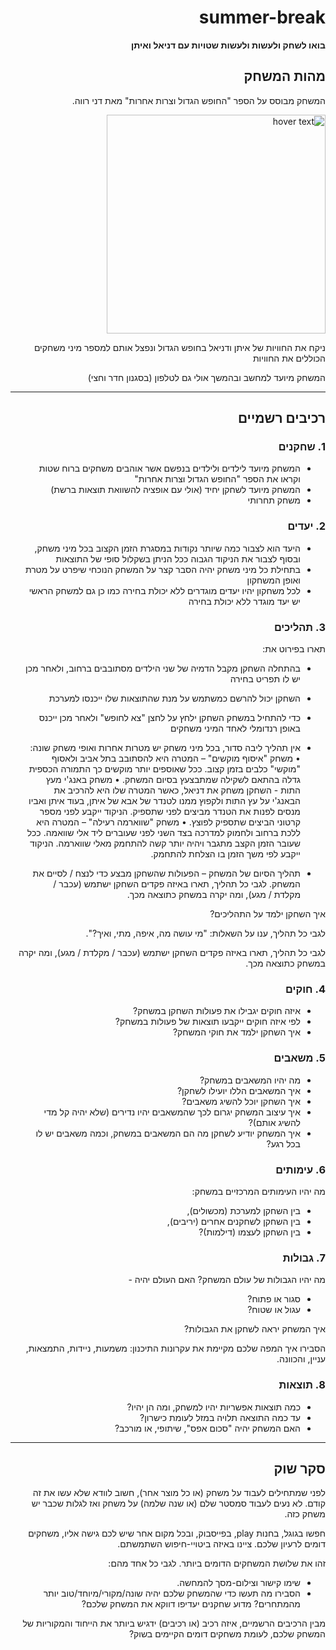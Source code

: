 
<div dir='rtl' lang='he'>

# summer-break

**בואו לשחק ולעשות ולעשות שטויות עם דניאל ואיתן**

## מהות המשחק

המשחק מבוסס על הספר "החופש הגדול וצרות אחרות" מאת דני רווה.
  
 <img src="https://simania.co.il/bookimages/covers0/1136.jpg" width="350" title="hover text">
  
ניקח את החוויות של איתן ודניאל בחופש הגדול ונפצל אותם למספר מיני משחקים הכוללים את החוויות

המשחק מיועד למחשב ובהמשך אולי גם לטלפון (בסגנון חדר וחצי)

---


## רכיבים רשמיים


### 1. שחקנים

* המשחק מיועד לילדים ולילדים בנפשם אשר אוהבים משחקים ברוח שטות וקראו את הספר "החופש הגדול וצרות אחרות"
* המשחק מיועד לשחקן יחיד (אולי עם אופציה להשוואת תוצאות ברשת)
* משחק תחרותי 

### 2. יעדים

* היעד הוא לצבור כמה שיותר נקודות במסגרת הזמן הקצוב בכל מיני משחק, ובסוף לצבור את הניקוד הגבוה ככל הניתן בשקלול סופי של התוצאות
* בתחילת כל מיני משחק יהיה הסבר קצר על המשחק הנוכחי שיפרט על מטרת ואופן המשחקון 
* לכל משחקון יהיו יעדים מוגדרים ללא יכולת בחירה כמו כן גם למשחק הראשי יש יעד מוגדר ללא יכולת בחירה

### 3. תהליכים

תארו בפירוט את:

* בהתחלה השחקן מקבל הדמיה של שני הילדים מסתובבים ברחוב, ולאחר מכן יש לו תפריט בחירה
* השחקן יכול להרשם כמשתמש על מנת שהתוצאות שלו ייכנסו למערכת
* כדי להתחיל במשחק השחקן ילחץ על לחצן "צא לחופש" ולאחר מכן ייכנס באופן רנדומלי לאחד המיני משחקים
*	אין תהליך ליבה סדור, בכל מיני משחק יש מטרות אחרות ואופי משחק שונה:
•	משחק "איסוף מוקשים" – המטרה היא להסתובב בתל אביב ולאסוף "מוקשי" כלבים בזמן קצוב.
ככל שאוספים יותר מוקשים כך התמורה הכספית גדלה בהתאם לשקילה שמתבצעץ בסיום המשחק.
•	משחק באנג'י מעץ התות  -  השחקן משחק את דניאל, כאשר המטרה שלו היא להרכיב את הבאנג'י על עץ התות ולקפוץ ממנו לטנדר של אבא של איתן, בעוד איתן ואביו מנסים לפנות את הטנדר מביצים לפני שתספיק.
הניקוד ייקבע לפני מספר קרטוני הביצים שתספיק לפוצץ.
•	משחק "שווארמה רעילה" – המטרה היא ללכת ברחוב ולחמוק למדרכה בצד השני לפני שעוברים ליד אלי שוואמה.
ככל שעובר הזמן הקצב מתגבר ויהיה יותר קשה להתחמק מאלי שווארמה.
הניקוד ייקבע לפי משך הזמן בו הצלחת להתחמק.

*	תהליך הסיום של המשחק – הפעולות שהשחקן מבצע כדי לנצח / לסיים את המשחק.
לגבי כל תהליך, תארו באיזה פקדים השחקן ישתמש (עכבר / מקלדת / מגע), ומה יקרה במשחק כתוצאה מכך.

איך השחקן ילמד על התהליכים? 

לגבי כל תהליך, ענו על השאלות: "מי עושה מה, איפה, מתי, ואיך?".

לגבי כל תהליך, תארו באיזה פקדים השחקן ישתמש (עכבר / מקלדת / מגע), ומה יקרה במשחק כתוצאה מכך.

### 4. חוקים

* איזה חוקים יגבילו את פעולות השחקן במשחק?
* לפי איזה חוקים ייקבעו תוצאות של פעולות במשחק?
* איך השחקן ילמד את חוקי המשחק?


### 5. משאבים

* מה יהיו המשאבים במשחק?
* איך המשאבים הללו יועילו לשחקן?
* איך השחקן יוכל להשיג משאבים?
* איך עיצוב המשחק יגרום לכך שהמשאבים יהיו נדירים (שלא יהיה קל מדי להשיג אותם)?
* איך המשחק יודיע לשחקן מה הם המשאבים במשחק, וכמה משאבים יש לו בכל רגע?

### 6. עימותים

מה יהיו העימותים המרכזיים במשחק:

* בין השחקן למערכת (מכשולים),
* בין השחקן לשחקנים אחרים (יריבים),
* בין השחקן לעצמו (דילמות)? 


### 7. גבולות

מה יהיו הגבולות של עולם המשחק? האם העולם יהיה - 
* סגור או פתוח?
*  עגול או שטוח? 

 איך המשחק יראה לשחקן את הגבולות? 
 
 הסבירו איך המפה שלכם מקיימת את עקרונות התיכנון: משמעות, ניידות, התמצאות, עניין, והכוונה.


### 8. תוצאות

* כמה תוצאות אפשריות יהיו למשחק, ומה הן יהיו? 
* עד כמה התוצאה תלויה במזל לעומת כישרון? 
* האם המשחק יהיה "סכום אפס", שיתופי, או מורכב?

---

## סקר שוק

לפני שמתחילים לעבוד על משחק (או כל מוצר אחר), חשוב לוודא שלא עשו את זה קודם. לא נעים לעבוד סמסטר שלם (או שנה שלמה) על משחק ואז לגלות שכבר יש משחק כזה. 

חפשו בגוגל, בחנות play, בפייסבוק, ובכל מקום אחר שיש לכם גישה אליו, משחקים דומים לרעיון שלכם. ציינו באיזה ביטויי-חיפוש השתמשתם.

זהו את שלושת המשחקים הדומים ביותר. לגבי כל אחד מהם:

* שימו קישור וצילום-מסך להמחשה.
* הסבירו מה תעשו כדי שהמשחק שלכם יהיה שונה/מקורי/מיוחד/טוב יותר מהמתחרים?  מדוע שחקנים יעדיפו דווקא את המשחק שלכם?

מבין הרכיבים הרשמיים, 
איזה רכיב (או רכיבים) ידגיש ביותר את הייחוד והמקוריות של המשחק שלכם, לעומת משחקים דומים הקיימים בשוק?


</div>
